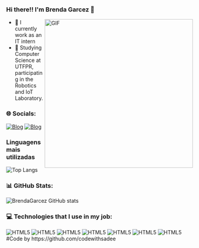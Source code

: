 ### Hi there!! I'm Brenda Garcez 👋

<img align="right" alt="GIF" src="https://media0.giphy.com/media/v1.Y2lkPTc5MGI3NjExcW9tOXQxNWs4emhnYzgwMGo0OHRyMWdrM2F6cHIydTJnaDdoODZndyZlcD12MV9pbnRlcm5hbF9naWZfYnlfaWQmY3Q9Zw/Rpl1sod1vCXK0L2SUN/giphy.gif" width="400px" border-radius="50%"/>


- 🔭 I currently work as an IT intern
- 🌱 Studying Computer Science at UTFPR, participating in the Robotics and IoT Laboratory.
  
### 🌐 Socials:

[![Blog](https://img.shields.io/badge/Instagram-E4405F?style=for-the-badge&logo=instagram&logoColor=white)](https://www.instagram.com/bamy._?igsh=cmg3ZWRhc2Z4anpv)
[![Blog](https://img.shields.io/badge/LinkedIn-0077B5?style=for-the-badge&logo=linkedin&logoColor=white)](https://br.linkedin.com/in/brenda-garcez-4a3b6b228?trk=people-guest_people_search-card)

### Linguagens mais utilizadas
![Top Langs](https://github-readme-stats.vercel.app/api/top-langs/?username=BrendaGarcez&layout=compact&theme=radical)

### 📊 GitHub Stats:

![BrendaGarcez GitHub stats](https://github-readme-stats.vercel.app/api?username=BrendaGarcez&show_icons=true&theme=tokyonight)

### 💻 Technologies that I use in my job:
<div style="display: inline_block">
  <img align="center" alt="HTML5" src="https://img.shields.io/badge/HTML-239120?style=for-the-badge&logo=html5&logoColor=white" />
  <img align="center" alt="HTML5" src="https://img.shields.io/badge/Python-3776AB?style=for-the-badge&logo=python&logoColor=white" />
  <img align="center" alt="HTML5" src="https://img.shields.io/badge/CSS-239120?&style=for-the-badge&logo=css3&logoColor=white" />
  <img align="center" alt="HTML5" src="https://img.shields.io/badge/C-00599C?style=for-the-badge&logo=c&logoColor=white" />
  <img align="center" alt="HTML5" src="https://img.shields.io/badge/Microsoft_Office-D83B01?style=for-the-badge&logo=microsoft-office&logoColor=white" />
  <img align="center" alt="HTML5" src="https://img.shields.io/badge/MySQL-005C84?style=for-the-badge&logo=mysql&logoColor=white" />
  <img align="center" alt="HTML5" src="https://img.shields.io/badge/C++-005C84?style=for-the-badge&logo=C++&logoColor=white"/>
</div>
#Code by https://github.com/codewithsadee